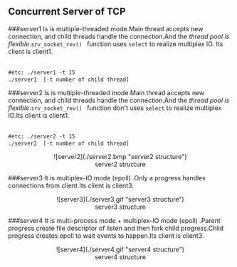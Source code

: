 Concurrent Server of TCP
---

###server1
Is is multiple-threaded mode.Main thread accepts new connection, and child threads handle the connection.And the *thread pool is flexible*.`srv_socket_rev() ` function uses `select` to  realize multiplex IO. Its client is client1.

```shell

#etc: ./server1 -t 15 
./server1  [-t number of child thread]

```

###server2
Is is multiple-threaded mode.Main thread accepts new connection, and child threads handle the connection.And the *thread pool is flexible*.`srv_socket_rev() ` function don't uses `select` to  realize multiplex IO.Its client is client1.

```shell

#etc: ./server2 -t 15 
./server2  [-t number of child thread]

```
<center>![server2](./server2.bmp "server2 structure")</center>
<center>server2 structure </center>

###server3
It is multiplex-IO mode (epoll) .Only a progress handles connections from client.Its client is client3.

<center>![server3](./server3.gif "server3 structure")</center>
<center>server3 structure </center>

###server4
It is multi-process mode + multiplex-IO mode (epoll) .Parent progress create file descriptor of listen and then fork child progress.Child progress creates epoll to wait events to happen.Its client is client3.

<center>![server4](./server4.gif "server4 structure")</center>
<center>server4 structure </center>